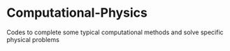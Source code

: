 # Computational-Physics
Codes to complete some typical computational methods and solve specific physical problems
